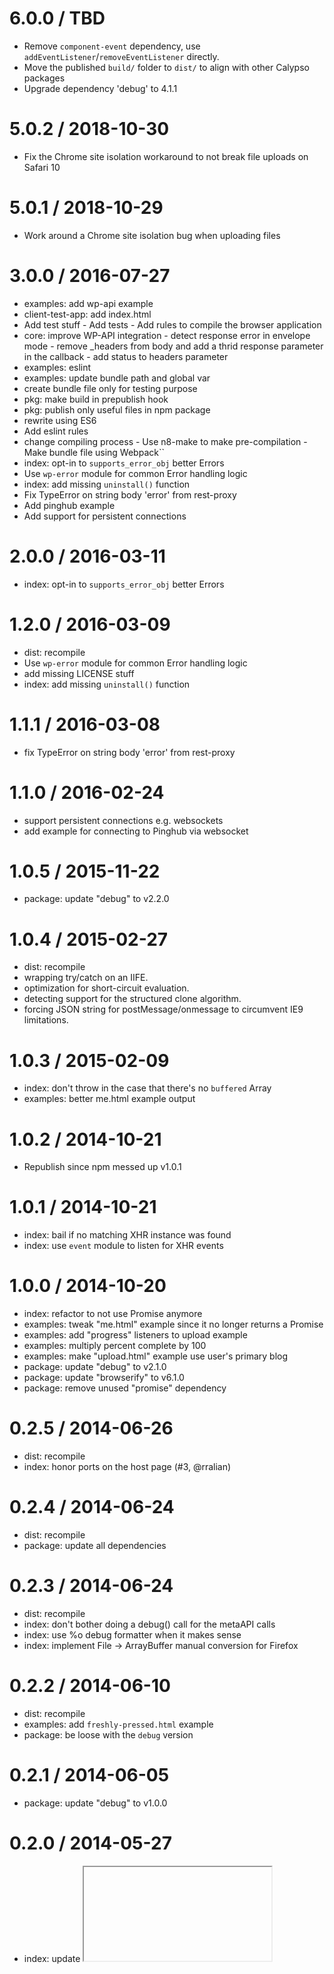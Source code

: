 # 6.0.0 / TBD

- Remove `component-event` dependency, use `addEventListener`/`removeEventListener` directly.
- Move the published `build/` folder to `dist/` to align with other Calypso packages
- Upgrade dependency 'debug' to 4.1.1

# 5.0.2 / 2018-10-30

- Fix the Chrome site isolation workaround to not break file uploads on Safari 10

# 5.0.1 / 2018-10-29

- Work around a Chrome site isolation bug when uploading files

# 3.0.0 / 2016-07-27

- examples: add wp-api example
- client-test-app: add index.html
- Add test stuff - Add tests - Add rules to compile the browser application
- core: improve WP-API integration - detect response error in envelope mode - remove \_headers from body and add a thrid response parameter in the callback - add status to headers parameter
- examples: eslint
- examples: update bundle path and global var
- create bundle file only for testing purpose
- pkg: make build in prepublish hook
- pkg: publish only useful files in npm package
- rewrite using ES6
- Add eslint rules
- change compiling process - Use n8-make to make pre-compilation - Make bundle file using Webpack``
- index: opt-in to `supports_error_obj` better Errors
- Use `wp-error` module for common Error handling logic
- index: add missing `uninstall()` function
- Fix TypeError on string body 'error' from rest-proxy
- Add pinghub example
- Add support for persistent connections

# 2.0.0 / 2016-03-11

- index: opt-in to `supports_error_obj` better Errors

# 1.2.0 / 2016-03-09

- dist: recompile
- Use `wp-error` module for common Error handling logic
- add missing LICENSE stuff
- index: add missing `uninstall()` function

# 1.1.1 / 2016-03-08

- fix TypeError on string body 'error' from rest-proxy

# 1.1.0 / 2016-02-24

- support persistent connections e.g. websockets
- add example for connecting to Pinghub via websocket

# 1.0.5 / 2015-11-22

- package: update "debug" to v2.2.0

# 1.0.4 / 2015-02-27

- dist: recompile
- wrapping try/catch on an IIFE.
- optimization for short-circuit evaluation.
- detecting support for the structured clone algorithm.
- forcing JSON string for postMessage/onmessage to circumvent IE9 limitations.

# 1.0.3 / 2015-02-09

- index: don't throw in the case that there's no `buffered` Array
- examples: better me.html example output

# 1.0.2 / 2014-10-21

- Republish since npm messed up v1.0.1

# 1.0.1 / 2014-10-21

- index: bail if no matching XHR instance was found
- index: use `event` module to listen for XHR events

# 1.0.0 / 2014-10-20

- index: refactor to not use Promise anymore
- examples: tweak "me.html" example since it no longer returns a Promise
- examples: add "progress" listeners to upload example
- examples: multiply percent complete by 100
- examples: make "upload.html" example use user's primary blog
- package: update "debug" to v2.1.0
- package: update "browserify" to v6.1.0
- package: remove unused "promise" dependency

# 0.2.5 / 2014-06-26

- dist: recompile
- index: honor ports on the host page (#3, @rralian)

# 0.2.4 / 2014-06-24

- dist: recompile
- package: update all dependencies

# 0.2.3 / 2014-06-24

- dist: recompile
- index: don't bother doing a debug() call for the metaAPI calls
- index: use %o debug formatter when it makes sense
- index: implement File -> ArrayBuffer manual conversion for Firefox

# 0.2.2 / 2014-06-10

- dist: recompile
- examples: add `freshly-pressed.html` example
- package: be loose with the `debug` version

# 0.2.1 / 2014-06-05

- package: update "debug" to v1.0.0

# 0.2.0 / 2014-05-27

- index: update <iframe> "src" URL
- examples: fix <script> tag src location

# 0.1.1 / 2014-05-12

- examples: add `upload.html` example
- index: rename `res` variable to `body`
- index: bind to iframe "load" event before setting `.src`

# 0.1.0 / 2014-04-22

- initial release
